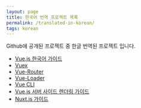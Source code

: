 ```yaml
---
layout: page
title: 한국어 번역 프로젝트 목록
permalink: /translated-in-korean/
tags: korean
---
```


Github에 공개된 프로젝트 중 한글 번역된 프로젝트 입니다.

- <a href="https://kr.vuejs.org/guide" target="_blank">Vue.js 한국어 가이드</a>
- <a href="https://vuex.vuejs.org/kr" target="_blank">Vuex</a>
- <a href="https://router.vuejs.org/kr" target="_blank">Vue-Router</a>
- <a href="http://vue-loader.vuejs.org/kr/" target="_blank">Vue-Loader</a>
- <a href="https://github.com/vuejs-kr/vue-cli" target="_blank">Vue CLI</a>
- <a href="https://ssr.vuejs.org/ko" target="_blank">Vue.js 서버 사이드 렌더링 가이드</a>
- <a href="https://ko.nuxtjs.org/" target="_blank">Nuxt.js 가이드</a>
